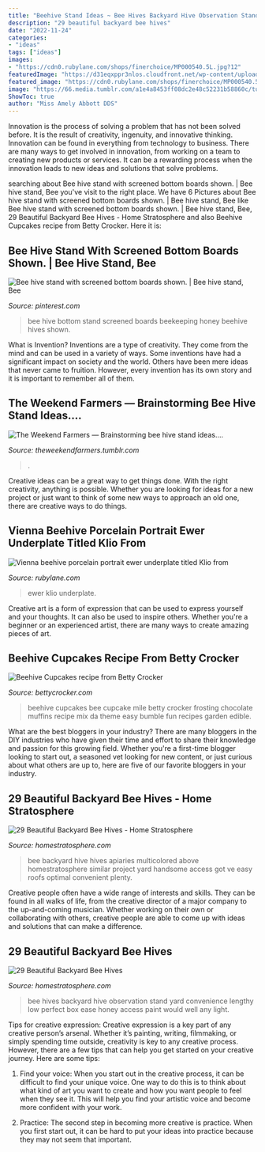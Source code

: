 ```yaml
---
title: "Beehive Stand Ideas ~ Bee Hives Backyard Hive Observation Stand Yard Convenience Lengthy Low Perfect Box Ease Honey Access Paint Would Well Any Light"
description: "29 beautiful backyard bee hives"
date: "2022-11-24"
categories:
- "ideas"
tags: ["ideas"]
images:
- "https://cdn0.rubylane.com/shops/finerchoice/MP000540.5L.jpg?12"
featuredImage: "https://d31eqxppr3nlos.cloudfront.net/wp-content/uploads/2016/02/17210307/12-Backyard-Bee-Hive-Ideas.jpg"
featured_image: "https://cdn0.rubylane.com/shops/finerchoice/MP000540.5L.jpg?12"
image: "https://66.media.tumblr.com/a1e4a8453ff08dc2e48c52231b58860c/tumblr_p24ulivwGf1wevc6go5_1280.jpg"
ShowToc: true
author: "Miss Amely Abbott DDS"
---
```



Innovation is the process of solving a problem that has not been solved before. It is the result of creativity, ingenuity, and innovative thinking. Innovation can be found in everything from technology to business. There are many ways to get involved in innovation, from working on a team to creating new products or services. It can be a rewarding process when the innovation leads to new ideas and solutions that solve problems.

	

		
searching about Bee hive stand with screened bottom boards shown. | Bee hive stand, Bee you've visit to the right place. We have 6 Pictures about Bee hive stand with screened bottom boards shown. | Bee hive stand, Bee like Bee hive stand with screened bottom boards shown. | Bee hive stand, Bee, 29 Beautiful Backyard Bee Hives - Home Stratosphere and also Beehive Cupcakes recipe from Betty Crocker. Here it is:
		
    
## Bee Hive Stand With Screened Bottom Boards Shown. | Bee Hive Stand, Bee

<img loading=lazy src="https://i.pinimg.com/736x/40/cc/bd/40ccbd51ba472fe00a691d5d810378be--bee-hives-beekeeping.jpg" onerror="this.onerror=null;this.src='https://tse2.mm.bing.net/th?id=OIP.0w2ctj6lGSEAZgoALKrHtgHaFj&amp;pid=15.1';" alt="Bee hive stand with screened bottom boards shown. | Bee hive stand, Bee">

_Source: pinterest.com_

>bee hive bottom stand screened boards beekeeping honey beehive hives shown. 

	

What is Invention?
Inventions are a type of creativity. They come from the mind and can be used in a variety of ways. Some inventions have had a significant impact on society and the world. Others have been mere ideas that never came to fruition. However, every invention has its own story and it is important to remember all of them.

    
## The Weekend Farmers — Brainstorming Bee Hive Stand Ideas….

<img loading=lazy src="https://66.media.tumblr.com/a1e4a8453ff08dc2e48c52231b58860c/tumblr_p24ulivwGf1wevc6go5_1280.jpg" onerror="this.onerror=null;this.src='https://tse4.mm.bing.net/th?id=OIP.PG0MNcNNhPEBlxqS6HC3UwHaGE&amp;pid=15.1';" alt="The Weekend Farmers — Brainstorming bee hive stand ideas….">

_Source: theweekendfarmers.tumblr.com_

>. 

	

Creative ideas can be a great way to get things done. With the right creativity, anything is possible. Whether you are looking for ideas for a new project or just want to think of some new ways to approach an old one, there are creative ways to do things.

    
## Vienna Beehive Porcelain Portrait Ewer Underplate Titled Klio From

<img loading=lazy src="https://cdn0.rubylane.com/shops/finerchoice/MP000540.5L.jpg?12" onerror="this.onerror=null;this.src='https://tse4.mm.bing.net/th?id=OIP.smoj4Xm-SRt92pJKKdPZiQAAAA&amp;pid=15.1';" alt="Vienna beehive porcelain portrait ewer underplate titled Klio from">

_Source: rubylane.com_

>ewer klio underplate. 

	

Creative art is a form of expression that can be used to express yourself and your thoughts. It can also be used to inspire others. Whether you're a beginner or an experienced artist, there are many ways to create amazing pieces of art.

    
## Beehive Cupcakes Recipe From Betty Crocker

<img loading=lazy src="http://images-gmi-pmc.edge-generalmills.com/83edd084-b9f8-402b-9b40-d0f74f2f3207.jpg" onerror="this.onerror=null;this.src='https://tse3.mm.bing.net/th?id=OIP.eyu3NFU6R97BsBtdqRjV2AHaEK&amp;pid=15.1';" alt="Beehive Cupcakes recipe from Betty Crocker">

_Source: bettycrocker.com_

>beehive cupcakes bee cupcake mile betty crocker frosting chocolate muffins recipe mix da theme easy bumble fun recipes garden edible. 

	

What are the best bloggers in your industry?
There are many bloggers in the DIY industries who have given their time and effort to share their knowledge and passion for this growing field. Whether you're a first-time blogger looking to start out, a seasoned vet looking for new content, or just curious about what others are up to, here are five of our favorite bloggers in your industry.

    
## 29 Beautiful Backyard Bee Hives - Home Stratosphere

<img loading=lazy src="https://d31eqxppr3nlos.cloudfront.net/wp-content/uploads/2016/02/17210307/12-Backyard-Bee-Hive-Ideas.jpg" onerror="this.onerror=null;this.src='https://tse3.mm.bing.net/th?id=OIP.UUddLAdzXkEmDkQCPKw0fgHaFj&amp;pid=15.1';" alt="29 Beautiful Backyard Bee Hives - Home Stratosphere">

_Source: homestratosphere.com_

>bee backyard hive hives apiaries multicolored above homestratosphere similar project yard handsome access got ve easy roofs optimal convenient plenty. 

	

Creative people often have a wide range of interests and skills. They can be found in all walks of life, from the creative director of a major company to the up-and-coming musician. Whether working on their own or collaborating with others, creative people are able to come up with ideas and solutions that can make a difference.

    
## 29 Beautiful Backyard Bee Hives

<img loading=lazy src="http://d31eqxppr3nlos.cloudfront.net/wp-content/uploads/2016/02/17210438/17-Backyard-Bee-Hive-Ideas.jpg" onerror="this.onerror=null;this.src='https://tse1.mm.bing.net/th?id=OIP.ZBmAesdFvijSJZZ6O94QaQHaE7&amp;pid=15.1';" alt="29 Beautiful Backyard Bee Hives">

_Source: homestratosphere.com_

>bee hives backyard hive observation stand yard convenience lengthy low perfect box ease honey access paint would well any light. 

	

Tips for creative expression:
Creative expression is a key part of any creative person’s arsenal. Whether it’s painting, writing, filmmaking, or simply spending time outside, creativity is key to any creative process. However, there are a few tips that can help you get started on your creative journey. Here are some tips:
1. Find your voice: When you start out in the creative process, it can be difficult to find your unique voice. One way to do this is to think about what kind of art you want to create and how you want people to feel when they see it. This will help you find your artistic voice and become more confident with your work.

2. Practice: The second step in becoming more creative is practice. When you first start out, it can be hard to put your ideas into practice because they may not seem that important.

